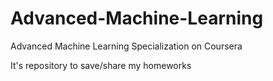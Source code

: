 # Advanced-Machine-Learning
Advanced Machine Learning Specialization on Coursera

It's repository to save/share my homeworks
